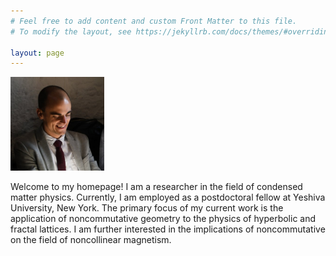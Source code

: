 ```yaml
---
# Feel free to add content and custom Front Matter to this file.
# To modify the layout, see https://jekyllrb.com/docs/themes/#overriding-theme-defaults

layout: page
---
```


<img src="./docs/assets/images/profile_picture.jpeg" alt="Fabian R. Lux" width="150"/>

Welcome to my homepage! I am a researcher in the field of condensed matter physics. Currently, I am employed as a postdoctoral fellow at Yeshiva University, New York. The primary focus of my current work is the application of noncommutative geometry to the physics of hyperbolic and fractal lattices. I am further interested in the implications of noncommutative on the field of noncollinear magnetism.

